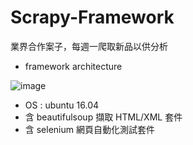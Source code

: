 # Scrapy-Framework
業界合作案子，每週一爬取新品以供分析

- framework architecture

![image](https://user-images.githubusercontent.com/45507258/145566717-b01b76d5-2df8-4a1c-9ee9-080983dc95e1.png)

- OS : ubuntu 16.04
- 含 beautifulsoup 擷取 HTML/XML 套件
- 含 selenium 網頁自動化測試套件
